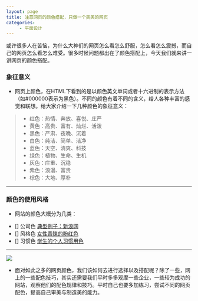 ```yaml
---
layout: page
title: 注意网页的颜色搭配，只做一个美美的网页
categories:
     - 平面设计
---
```


或许很多人在苦恼，为什么大神们的网页怎么看怎么舒服，怎么看怎么震撼，而自己的网页怎么看怎么难受。很多时候问题都出在了颜色搭配上，今天我们就来讲一讲网页的颜色搭配。

### 象征意义

* 网页上颜色，在HTML下看到的是以颜色英文单词或者十六进制的表示方法（如#000000表示为黑色）。不同的颜色有着不同的含义，给人各种丰富的感觉和联想。给大家介绍一下几种颜色的象征意义：

> * 红色：热情、奔放、喜悦、庄严
> * 黄色：高贵、富有、灿烂、活泼
> * 黑色：严肃、夜晚、沉着
> * 白色：纯洁、简单、洁净
> * 蓝色：天空、清爽、科技
> * 绿色：植物、生命、生机
> * 灰色：庄重、沉稳
> * 紫色：浪漫、富贵
> * 棕色：大地、厚朴

---

### 颜色的使用风格

* 网站的颜色大概分为几类：
- [] 公司色 [典型例子：新浪网](https://www.sina.com.cn/)
- [] 风格色 [女性青睐的粉红色](http://eladies.sina.com.cn/)
- [] 习惯色 [学生的个人习惯用色](http://www.youtiy.com/detail_430.html)

---

![](https://timgsa.baidu.com/timg?image&quality=80&size=b9999_10000&sec=1561703824362&di=4e79bec7608e8e2c1594c9252abd077f&imgtype=jpg&src=http%3A%2F%2Fimg2.imgtn.bdimg.com%2Fit%2Fu%3D167993687%2C3592607153%26fm%3D214%26gp%3D0.jpg)

* 面对如此之多的网页颜色，我们该如何去进行选择以及搭配呢？除了一些，网上的一些配色技巧，其实还需要我们平时多多观摩一些企业，一些较为成功的网站，观察他们的配色规律和技巧。平时自己也要多加练习，尝试不同的网页配色，提高自己审美与制造美的能力。

